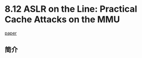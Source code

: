 # 8.12 ASLR on the Line: Practical Cache Attacks on the MMU


[paper](https://www.cs.vu.nl/~giuffrida/papers/anc-ndss-2017.pdf)

## 简介
